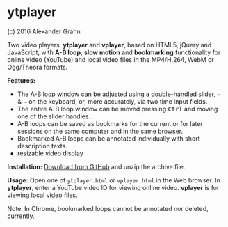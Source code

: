 # ytplayer

(c) 2016 Alexander Grahn

Two video players, **ytplayer** and **vplayer**, based on HTML5, jQuery and JavaScript, with **A-B loop**, **slow motion** and **bookmarking** functionality for online video (YouTube) and local video files in the MP4/H.264, WebM or Ogg/Theora formats.

**Features:**
- The A-B loop window can be adjusted using a double-handled slider, <kbd>&larr;</kbd> & <kbd>&rarr;</kbd> on the keyboard, or, more accurately, via two time input fields.
- The entire A-B loop window can be moved pressing <kbd>Ctrl</kbd> and moving one of the slider handles.
- A-B loops can be saved as bookmarks for the current or for later sessions on the same computer and in the same browser.
- Bookmarked A-B loops can be annotated individually with short description texts.
- resizable video display

**Installation:** [Download from GitHub](https://github.com/grahna/ytplayer/archive/master.zip) and unzip the archive file. 

**Usage:** Open one of `ytplayer.html` or `vplayer.html` in the Web browser. In **ytplayer**, enter a YouTube video ID for viewing online video. **vplayer** is for viewing local video files.

Note: In Chrome, bookmarked loops cannot be annotated nor deleted, currently.
